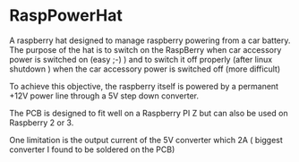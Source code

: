 # RaspPowerHat
A raspberry hat designed to manage raspberry powering from a car battery.<br>
The purpose of the hat is to switch on the RaspBerry when car accessory power is switched on (easy ;-) ) and to switch it off properly (after linux shutdown ) when the car accessory power is switched off (more difficult)

To achieve this objective, the raspberry itself is powered by a permanent +12V power line through a 5V step down converter.<br/>

The PCB is designed to fit well on a Raspberry PI Z but can also be used on Raspberry 2 or 3.<br/>

One limitation is the output current of the 5V converter which 2A ( biggest converter I found to be soldered on the PCB)
